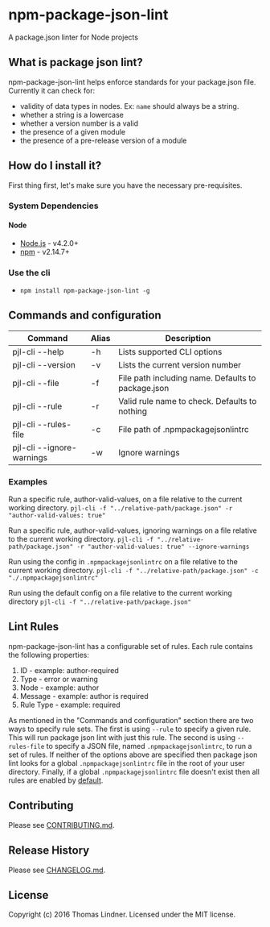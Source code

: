 # npm-package-json-lint

A package.json linter for Node projects

## What is package json lint?

npm-package-json-lint helps enforce standards for your package.json file.
Currently it can check for:

* validity of data types in nodes. Ex: `name` should always be a string.
* whether a string is a lowercase
* whether a version number is a valid
* the presence of a given module
* the presence of a pre-release version of a module

## How do I install it?

First thing first, let's make sure you have the necessary pre-requisites.

### System Dependencies

#### Node

* [Node.js](https://nodejs.org/) - v4.2.0+
* [npm](http://npmjs.com) - v2.14.7+

### Use the cli

* `npm install npm-package-json-lint -g`

## Commands and configuration

| Command | Alias | Description |
|---|---|---|
| pjl-cli --help | -h | Lists supported CLI options |
| pjl-cli --version | -v | Lists the current version number |
| pjl-cli --file <file path> | -f | File path including name. Defaults to package.json |
| pjl-cli --rule <rule name> | -r | Valid rule name to check. Defaults to nothing |
| pjl-cli --rules-file <file path> | -c | File path of .npmpackagejsonlintrc |
| pjl-cli --ignore-warnings | -w | Ignore warnings |

### Examples

Run a specific rule, author-valid-values, on a file relative to the current working directory.
`pjl-cli -f "../relative-path/package.json" -r "author-valid-values: true"`

Run a specific rule, author-valid-values, ignoring warnings on a file relative to the current working directory.
`pjl-cli -f "../relative-path/package.json" -r "author-valid-values: true" --ignore-warnings`

Run using the config in `.npmpackagejsonlintrc` on a file relative to the current working directory.
`pjl-cli -f "../relative-path/package.json" -c "./.npmpackagejsonlintrc"`

Run using the default config on a file relative to the current working directory
`pjl-cli -f "../relative-path/package.json"`

## Lint Rules

npm-package-json-lint has a configurable set of rules. Each rule contains the following properties:

  1. ID - example: author-required
  2. Type - error or warning
  3. Node - example: author
  4. Message - example: author is required
  5. Rule Type - example: required

As mentioned in the "Commands and configuration" section there are two ways to specify rule sets. The first is using `--rule` to specify a given rule. This will run package json lint with just this rule. The second is using `--rules-file` to specify a JSON file, named `.npmpackagejsonlintrc`, to run a set of rules. If neither of the options above are specified then package json lint looks for a global `.npmpackagejsonlintrc` file in the root of your user directory. Finally, if a global `.npmpackagejsonlintrc` file doesn't exist then all rules are enabled by [default](src/defaultConfig.js).

## Contributing

Please see [CONTRIBUTING.md](CONTRIBUTING.md).

## Release History

Please see [CHANGELOG.md](CHANGELOG.md).

## License

Copyright (c) 2016 Thomas Lindner. Licensed under the MIT license.
